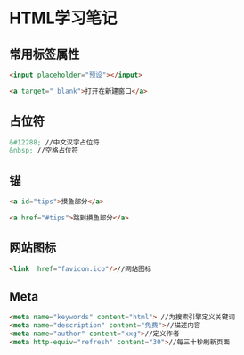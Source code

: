 # HTML学习笔记

## 常用标签属性

```html
<input placeholder="预设"></input>

<a target="_blank">打开在新建窗口</a>
```

## 占位符

```html
&#12288; //中文汉字占位符
&nbsp; //空格占位符
```

## 锚

```html
<a id="tips">摸鱼部分</a>

<a href="#tips">跳到摸鱼部分</a>
```

## 网站图标

```html
<link  href="favicon.ico"/>//网站图标
```

## Meta

```html
<meta name="keywords" content="html"> //为搜索引擎定义关键词
<meta name="description" content="免费">//描述内容
<meta name="author" content="xxg">//定义作者
<meta http-equiv="refresh" content="30">//每三十秒刷新页面
```

